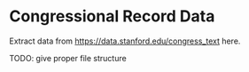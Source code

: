 # Congressional Record Data
Extract data from https://data.stanford.edu/congress_text here.

TODO: give proper file structure
